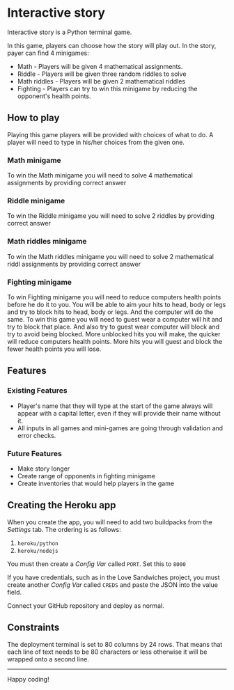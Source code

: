 # Interactive story

Interactive story is a Python terminal game.

In this game, players can choose how the story will play out.
In the story, payer can find 4 minigames:
 * Math - Players will be given 4 mathematical assignments.
 * Riddle - Players will be given three random riddles to solve
 * Math riddles - Players will be given 2 mathematical riddles 
 * Fighting - Players can try to win this minigame by reducing the opponent's health points.

## How to play

Playing this game players will be provided with choices of what to do. A player will need to type in his/her choices from the given one.

### Math minigame

To win the Math minigame you will need to solve 4 mathematical assignments by providing correct answer

### Riddle minigame

To win the Riddle minigame you will need to solve 2 riddles by providing correct answer

### Math riddles minigame

To win the Math riddles minigame you will need to solve 2 mathematical riddl assignments by providing correct answer

### Fighting minigame

To win Fighting minigame you will need to reduce computers health points before he do it to you. You will be able to aim your hits to head, body or legs and try to block hits to head, body or legs. And the computer will do the same. To win this game you will need to guest wear a computer will hit and try to block that place. And also try to guest wear computer will block and try to avoid being blocked. More unblocked hits you will make, the quicker will reduce computers health points. More hits you will guest and block the fewer health points you will lose.

## Features

### Existing Features

* Player's name that they will type at the start of the game always will appear with a capital letter, even if they will provide their name without it.
* All inputs in all games and mini-games are going through validation and error checks.

### Future Features

* Make story longer
* Create range of opponents in fighting minigame
* Create inventories that would help players in the game






## Creating the Heroku app

When you create the app, you will need to add two buildpacks from the _Settings_ tab. The ordering is as follows:

1. `heroku/python`
2. `heroku/nodejs`

You must then create a _Config Var_ called `PORT`. Set this to `8000`

If you have credentials, such as in the Love Sandwiches project, you must create another _Config Var_ called `CREDS` and paste the JSON into the value field.

Connect your GitHub repository and deploy as normal.

## Constraints

The deployment terminal is set to 80 columns by 24 rows. That means that each line of text needs to be 80 characters or less otherwise it will be wrapped onto a second line.

-----
Happy coding!